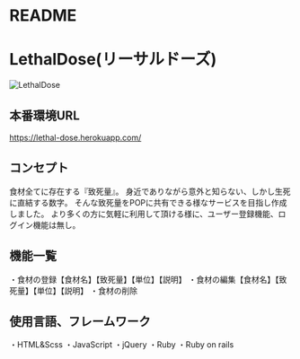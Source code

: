 # README

# LethalDose(リーサルドーズ)

![LethalDose](https://user-images.githubusercontent.com/61731011/82162684-55a28800-98e1-11ea-88c7-ee5d5d8277c7.png)


## 本番環境URL
https://lethal-dose.herokuapp.com/

## コンセプト
食材全てに存在する『致死量』。
身近でありながら意外と知らない、しかし生死に直結する数字。
そんな致死量をPOPに共有できる様なサービスを目指し作成しました。
より多くの方に気軽に利用して頂ける様に、ユーザー登録機能、ログイン機能は無し。

## 機能一覧
・食材の登録【食材名】【致死量】【単位】【説明】
・食材の編集【食材名】【致死量】【単位】【説明】
・食材の削除

## 使用言語、フレームワーク
・HTML&Scss
・JavaScript
・jQuery
・Ruby
・Ruby on rails

